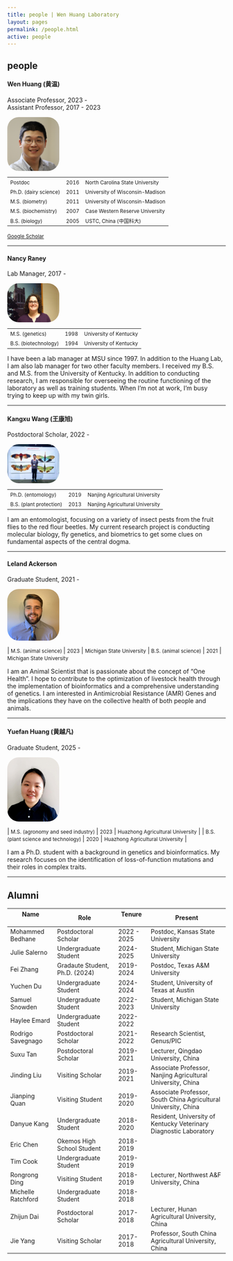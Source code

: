 ```yaml
---
title: people | Wen Huang Laboratory
layout: pages
permalink: /people.html
active: people
---
```


## people
#### Wen Huang (黄温)

Associate Professor, 2023 - <br>
Assistant Professor, 2017 - 2023

<img src="files/WenHuang2019.jpg" style="border-radius: 20pt; width: 20%; max-width: 200px; min-width: 120px; display: block; margin-right: 20px;" >

| | | |
|-|-|-|
|<small>Postdoc</small> | <small>2016</small> | <small>North Carolina State University</small> |
|<small>Ph.D. (dairy science)</small> | <small>2011</small> | <small>University of Wisconsin-Madison</small> |
|<small>M.S.  (biometry)</small>      | <small>2011</small> | <small>University of Wisconsin-Madison</small> |
|<small>M.S.  (biochemistry)</small>  | <small>2007</small> | <small>Case Western Reserve University</small> |
|<small>B.S.  (biology)</small>       | <small>2005</small> | <small>USTC, China (中国科大)</small> |

<small><a href="https://scholar.google.com/citations?user=-scaSE0AAAAJ&hl=en" target="_blank">Google Scholar</a></small>

-----

#### Nancy Raney
Lab Manager, 2017 -

<img src="files/NancyRaney.jpg" style="border-radius: 20pt; width: 20%; max-width: 200px; min-width: 120px; display: block; margin-right: 20px;" >

| | | |
|-|-|-|
|<small>M.S.  (genetics)</small>  | <small>1998</small> | <small>University of Kentucky</small> |
|<small>B.S.  (biotechnology)</small>       | <small>1994</small> | <small>University of Kentucky</small> |

I have been a lab manager at MSU since 1997. In addition to the Huang Lab, I am also lab manager for two other faculty members. I received my B.S. and M.S. from the University of Kentucky. In addition to conducting research, I am responsible for overseeing the routine functioning of the laboratory as well as training students. When I’m not at work, I’m busy trying to keep up with my twin girls.

-----

#### Kangxu Wang (王康旭)
Postdoctoral Scholar, 2022 -

<img src="files/KangxuWang.jpg" style="border-radius: 20pt; width: 20%; max-width: 200px; min-width: 120px; display: block; margin-right: 20px;" >

| | | |
|-|-|-|
|<small>Ph.D. (entomology)</small> | <small>2019</small> | <small>Nanjing Agricultural University</small> |
|<small>B.S. (plant protection)</small> | <small>2013</small> | <small>Nanjing Agricultural University</small> |

I am an entomologist, focusing on a variety of insect pests from the fruit flies to the red flour beetles. My current research project is conducting molecular biology, fly genetics, and biometrics to get some clues on fundamental aspects of the central dogma. 

-----

#### Leland Ackerson
Graduate Student, 2021 - 

<img src="files/LeeAckerson.jpg" style="border-radius: 20pt; width: 20%; max-width: 200px; min-width: 120px; display: block; margin-right: 20px;" >

|<small> M.S. (animal science) </small> | <small>2023</small> | <small>Michigan State University</small>
|<small> B.S. (animal science) </small> | <small>2021</small> | <small>Michigan State University</small>

I am an Animal Scientist that is passionate about the concept of “One Health”. I hope to contribute to the optimization of livestock health through the implementation of bioinformatics and a comprehensive understanding of genetics. I am interested in Antimicrobial Resistance (AMR) Genes and the implications they have on the collective health of both people and animals. 

-----

#### Yuefan Huang (黄越凡)
Graduate Student, 2025 - 

<img src="files/huangyuefan.jpg" style="border-radius: 20pt; width: 20%; max-width: 200px; min-width: 120px; display: block; margin-right: 20px;" >

|<small> M.S. (agronomy and seed industry) </small> | <small>2023</small> | <small>Huazhong Agricultural University</small> |
|<small> B.S. (plant science and technology) </small> | <small>2020</small> | <small>Huazhong Agricultural University</small> |
 
I am a Ph.D. student with a background in genetics and bioinformatics. My research focuses on the identification of loss-of-function mutations and their roles in complex traits.
 
-----

## Alumni

| Name <img width=60/> | Role | Tenure <img width=50/> | Present |
|----|----|----|----|
| Mohammed Bedhane | Postdoctoral Scholar | 2022 - 2025 | Postdoc, Kansas State University | 
| Julie Salerno | Undergraduate Student | 2024-2025 | Student, Michigan State University |
| Fei Zhang | Gradaute Student, Ph.D. (2024) | 2019-2024 | Postdoc, Texas A&M University | 
| Yuchen Du | Undergraduate Student | 2024-2024 | Student, University of Texas at Austin |
| Samuel Snowden | Undergraduate Student | 2022-2023 | Student, Michigan State University |
| Haylee Emard | Undergraduate Student | 2022-2022 | |
| Rodrigo Savegnago | Postdoctoral Scholar | 2021-2022| Research Scientist, Genus/PIC |
| Suxu Tan | Postdoctoral Scholar | 2019-2021 | Lecturer, Qingdao University, China|
| Jinding Liu | Visiting Scholar | 2019-2021 | Associate Professor, Nanjing Agricultural University, China |
| Jianping Quan | Visiting Student | 2019-2020 | Associate Professor, South China Agricultural University, China |
| Danyue Kang | Undergraduate Student | 2018-2020 | Resident, University of Kentucky Veterinary Diagnostic Laboratory |
| Eric Chen | Okemos High School Student | 2018-2019 | |
| Tim Cook | Undergraduate Student | 2019-2019 | |
| Rongrong Ding | Visiting Student | 2018-2019 | Lecturer, Northwest A&F University, China |
| Michelle Ratchford | Undergraduate Student | 2018-2018 | |
| Zhijun Dai | Postdoctoral Scholar | 2017-2018 | Lecturer, Hunan Agricultural University, China |
| Jie Yang | Visiting Scholar | 2017-2018 | Professor, South China Agricultural University, China |
